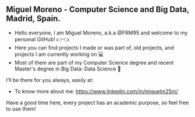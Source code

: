  ## Miguel Moreno - Computer Science and Big Data, Madrid, Spain.                                                                                      
- Hello everyone, I am Miguel Moreno, a.k.a @FRM95 and welcome to my personal GitHub! :point_right::point_left: 
- Here you can find projects I made or was part of, old projects, and projects I am currently working on 💻
- Most of them are part of my Computer Science degree and recent Master's degree in Big Data: Data Science :eyes:

 I’ll be there for you always, easily at: 
 
 - To know more about me: https://www.linkedin.com/in/miguelm25m/ 
 
 Have a good time here, every project has an academic purpose, so feel free to use them! 
